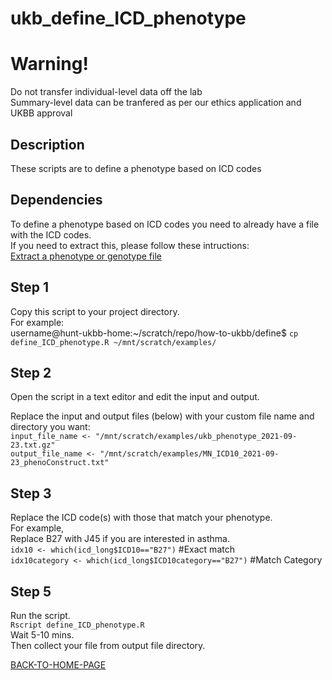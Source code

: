 # ukb_define_ICD_phenotype

# Warning!
Do not transfer individual-level data off the lab    
Summary-level data can be tranfered as per our ethics application and UKBB approval   

## Description
These scripts are to define a phenotype based on ICD codes    

## Dependencies
To define a phenotype based on ICD codes you need to already have a file with the ICD codes.    
If you need to extract this, please follow these intructions:        
[Extract a phenotype or genotype file](https://github.com/benbrumpton/how-to-ukbb/blob/main/extract/extract.md)    

## Step 1
Copy this script to your project directory.     
For example:      
username@hunt-ukbb-home:~/scratch/repo/how-to-ukbb/define$ `cp define_ICD_phenotype.R ~/mnt/scratch/examples/`

## Step 2
Open the script in a text editor and edit the input and output.     

Replace the input and output files (below) with your custom file name and directory you want:      
`input_file_name <- "/mnt/scratch/examples/ukb_phenotype_2021-09-23.txt.gz"`    
`output_file_name <- "/mnt/scratch/examples/MN_ICD10_2021-09-23_phenoConstruct.txt"`     

## Step 3
Replace the ICD code(s) with those that match your phenotype.  
For example,     
Replace B27 with J45 if you are interested in asthma.    
`idx10 <- which(icd_long$ICD10=="B27")` #Exact match    
`idx10category <- which(icd_long$ICD10category=="B27")` #Match Category     

## Step 5
Run the script.   
`Rscript define_ICD_phenotype.R`    
Wait 5-10 mins.   
Then collect your file from output file directory.     

[BACK-TO-HOME-PAGE](https://github.com/benbrumpton/how-to-ukbb)

